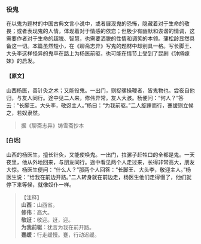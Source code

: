 <script type="text/javascript">
    var head = document.getElementsByTagName('head')[0];
    cssURL = '/public/liao.css';
    linkTag = document.createElement('link');
    linkTag.href = cssURL;
    linkTag.setAttribute('type','text/css');
    linkTag.setAttribute('rel','stylesheet');
    head.appendChild(linkTag);
</script>
### 役鬼

在以鬼为题材的中国古典文言小说中，或者展现鬼的恐怖，隐藏着对于生命的敬畏；或者表现鬼的人情，体现着对于情感的依恋；但极少有幽默和诙谐的情调，这需要作者对于生命的超脱、智慧，也需要洒脱的性情和调笑的本领。蒲松龄显然具备这一切。本篇虽然短小，在《聊斋志异》写鬼的题材中却别具一格。写长脚王、大头李这样怪异的鬼卒在路上为杨医前驱，也可能在情节上受到了昆剧《钟馗嫁妹》的启发。

#### 【原文】
<section>
山西杨医，善针灸之术；又能役鬼。一出门，则捉骡操鞭者，皆鬼物也。尝夜自他归，与友人同行。途中见二人来，修伟异常。友人大骇。杨便问：“何人？”答云：“长脚王。大头李，敬迓主人。”杨曰：“为我前驱。”二人旋踵而行，蹇缓则立候之，若奴隶然。

</section>

> 据《聊斋志异》铸雪斋抄本

#### [白话]
<aside>

山西的杨医生，擅长针灸，又能使唤鬼。一出门，拉骡子赶牲口的全都是鬼。一天夜里，他从外地回来，与朋友同行。途中看见两个人走过来，长得非常高大，朋友大惊。杨医生便问：“什么人？”那两个人回答：“长脚王、大头李，敬迎主人。”杨医生说：“给我在前边开路。”二人转身就在前边走，杨医生他们走得慢了，他们就停下来等候，就像奴仆一样。

</aside>

> 【注释】  
<b>山西</b>：山西省。  
<b>修伟</b>：高大。  
<b>敬迓</b>：敬迎。迓，迎。  
<b>为我前驱</b>：犹言为我在前开路。  
<b>蹇缓</b>：行走缓慢。蹇，行动迟缓。  

